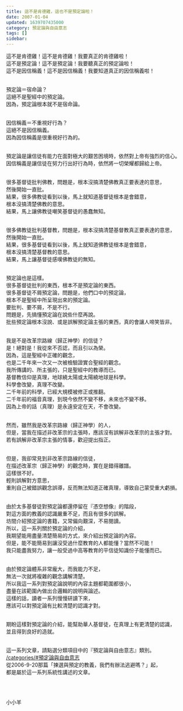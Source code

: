 ```yaml
---
title: 這不是肯德雞，這也不是預定論啦！
date: 2007-01-04
updated: 1639707435000
category: 預定論與自由意志
tags: []
sidebar: 
---
```


<p>這不是肯德雞！這不是肯德雞！我要真正的肯德雞啦！<br/>
這不是預定論！這不是預定論！我要聽真正的預定論啦！<br/>
這不是因信稱義！這不是因信稱義！我要知道真正的因信稱義啦！</p>
<p><br/>
預定論＝宿命論？<br/>
這絕不是聖經中的預定論。<br/>
因為，預定論根本就不是宿命論。</p>
<p><br/>
因信稱義＝不重視好行為？<br/>
這絕不是因信稱義。<br/>
因為因信稱義是很重視好行為的。</p>
<p><br/>
預定論是讓信徒有能力在面對極大的艱苦困境時，依然對上帝有強烈的信心。<br/>
因信稱義是讓信徒在努力行出好行為時，依然將一切榮耀都歸給上帝。</p>
<p><br/>
很多基督徒批判佛教，問題是，根本沒搞清楚佛教真正要表達的意思，<br/>
然後開始一直批。<br/>
結果，很多佛教徒看到以後，馬上就知道基督徒根本是會錯意，<br/>
根本沒搞清楚佛教的意思。<br/>
結果，馬上讓佛教徒嘲笑基督徒的愚蠢無知。</p>
<p><br/>
很多佛教徒批判基督教，問題是，根本沒搞清楚基督教真正要表達的意思，<br/>
然後開始一直批。<br/>
結果，很多基督徒看到以後，馬上就知道佛教徒根本是會錯意，<br/>
根本沒搞清楚基督教的意思。<br/>
結果，馬上讓基督徒感嘆佛教徒的無知。</p>
<p><br/>
預定論也是這樣。<br/>
很多基督徒批判的東西，根本不是預定論的東西。<br/>
很多基督徒不屑預定論，問題是，他們口中的預定論，<br/>
根本不是聖經中所呈現出來的預定論。<br/>
要批判、要不屑，不是不行。<br/>
問題是，先搞懂預定論在說些什麼再說。<br/>
批些預定論根本沒說、或是誤解預定論主張的東西，真的會讓人啼笑皆非。</p>
<p><br/>
我是不是改革宗路線（歸正神學）的信徒？<br/>
是！絕對是！我從來不否認，而且引以為榮。<br/>
因為，這是聖經中正確的觀念，<br/>
也是二千年來一次又一次被檢驗證實合聖經的觀念。<br/>
我所傳講的、所主張的，只是聖經中的教導而已。<br/>
基督教信仰是真理，地球繞太陽或太陽繞地球是科學。<br/>
科學會改變，真理不改變。<br/>
二千年前的科學，已經大規模被修正或推翻。<br/>
二千年前的福音真理，到現今依然不變不移，未來也不變不移。<br/>
因為上帝的話（真理）是永遠安定在天，不會改變。</p>
<p><br/>
然而，雖然我是改革宗路線（歸正神學）的人，<br/>
但是，當我在描述非改革宗的主張時，應該沒有誤解非改革宗的主張才對。<br/>
若有誤解非改革宗主張的情事，歡迎提出指正。</p>
<p><br/>
但是，我卻常見到非改革宗路線的信徒，<br/>
在描述改革宗（歸正神學）的觀念時，實在是錯得離譜。<br/>
這樣很不好。<br/>
輕則誤解對方意思，<br/>
重則自己被錯誤觀念誤導，反而無法知道正確真理，導致自己蒙受重大虧損。</p>
<p><br/>
由於太多基督徒對預定論都還停留在『憑空想像』的階段，<br/>
對這方面的教義的認識嚴重不足，而且有很多的誤解。<br/>
坊間介紹預定論的書籍，又常偏向艱深，不易閱讀。<br/>
所以，這一系列關於預定論的介紹，<br/>
我期望能用盡量清楚簡易的方式，來介紹出預定論的內容。<br/>
但是，能不能簡易到讓沒受過什麼教育的人都能懂？當然不可能！<br/>
我只能盡我努力，讓一般受過中高等教育的平信徒知識份子能懂而已。</p>
<p><br/>
由於預定論體系非常龐大，而我能力不足，<br/>
無法一次就將複雜的觀念講解清楚。<br/>
所以我這一系列對預定論說明的內容主題都範圍都很小，<br/>
盡量在該範圍內做出合邏輯的說明與論述。<br/>
這樣的話，讀者一系列慢慢研讀下來，<br/>
應該可以對預定論有比較清楚的認識才對。</p>
<p><br/>
期盼這樣對預定論的介紹，能幫助華人基督徒，在真理上有更清楚的認識，<br/>
並且得到良好的造就。</p>
<p><br/>
這一系列文章，請點選分類項目中的『預定論與自由意志』類別。<br/>
<a href="/categories/#預定論與自由意志" target="_blank">/categories/#預定論與自由意志</a><br/>
從2006-9-20那篇「揀選與預定的教義，我們有辦法逃避嗎？」起，<br/>
都是屬於這一系列系統性講述的文章。</p>
<p> </p>
<p><br/>
小小羊</p>
<p> </p>

